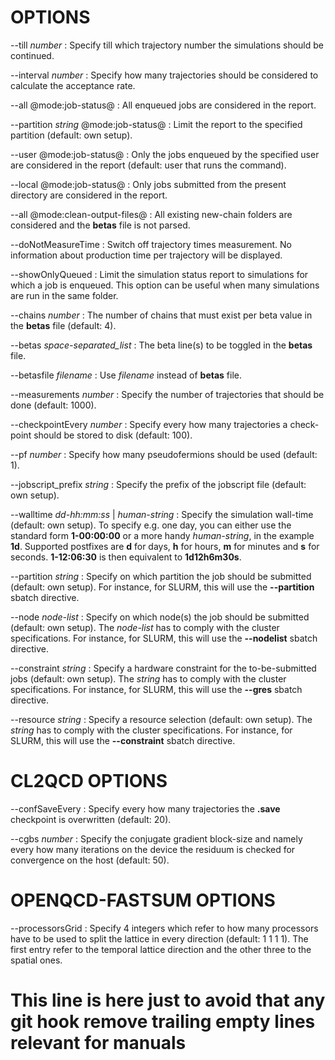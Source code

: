 # OPTIONS

\--till *number*
:   Specify till which trajectory number the simulations should be continued.

\--interval *number*
:   Specify how many trajectories should be considered to calculate the acceptance rate.

\--all @mode:job-status@
:   All enqueued jobs are considered in the report.

\--partition *string* @mode:job-status@
:   Limit the report to the specified partition (default: own setup).

\--user @mode:job-status@
:   Only the jobs enqueued by the specified user are considered in the report (default: user that runs the command).

\--local @mode:job-status@
:   Only jobs submitted from the present directory are considered in the report.

\--all @mode:clean-output-files@
:   All existing new-chain folders are considered and the **betas** file is not parsed.

\--doNotMeasureTime
:   Switch off trajectory times measurement.
    No information about production time per trajectory will be displayed.

\--showOnlyQueued
:   Limit the simulation status report to simulations for which a job is enqueued.
    This option can be useful when many simulations are run in the same folder.

\--chains *number*
:   The number of chains that must exist per beta value in the **betas** file (default: 4).

\--betas *space-separated_list*
:   The beta line(s) to be toggled in the **betas** file.

\--betasfile *filename*
:   Use *filename* instead of **betas** file.

\--measurements *number*
:   Specify the number of trajectories that should be done (default: 1000).

\--checkpointEvery *number*
:   Specify every how many trajectories a check-point should be stored to disk (default: 100).

\--pf *number*
:   Specify how many pseudofermions should be used (default: 1).

\--jobscript_prefix *string*
:   Specify the prefix of the jobscript file (default: own setup).

\--walltime *dd-hh:mm:ss* |  *human-string*
:   Specify the simulation wall-time (default: own setup).
    To specify e.g. one day, you can either use the standard form **1-00:00:00** or a more handy *human-string*, in the example **1d**.
    Supported postfixes are **d** for days, **h** for hours, **m** for minutes and **s** for seconds.
    **1-12:06:30** is then equivalent to **1d12h6m30s**.

\--partition *string*
:   Specify on which partition the job should be submitted (default: own setup).
    For instance, for SLURM, this will use the **\--partition** sbatch directive.

\--node *node-list*
:   Specify on which node(s) the job should be submitted (default: own setup).
    The *node-list* has to comply with the cluster specifications.
    For instance, for SLURM, this will use the **\--nodelist** sbatch directive.

\--constraint *string*
:   Specify a hardware constraint for the to-be-submitted jobs (default: own setup).
    The *string* has to comply with the cluster specifications.
    For instance, for SLURM, this will use the **\--gres** sbatch directive.

\--resource *string*
:   Specify a resource selection (default: own setup).
    The *string* has to comply with the cluster specifications.
    For instance, for SLURM, this will use the **\--constraint** sbatch directive.

# CL2QCD OPTIONS

\--confSaveEvery
:   Specify every how many trajectories the **.save** checkpoint is overwritten (default: 20).

\--cgbs *number*
:   Specify the conjugate gradient block-size and namely every how many iterations on the device the residuum is checked for convergence on the host (default: 50).

# OPENQCD-FASTSUM OPTIONS

\--processorsGrid
:   Specify 4 integers which refer to how many processors have to be used to split the lattice in every direction (default: 1 1 1 1).
    The first entry refer to the temporal lattice direction and the other three to the spatial ones.


# This line is here just to avoid that any git hook remove trailing empty lines relevant for manuals
